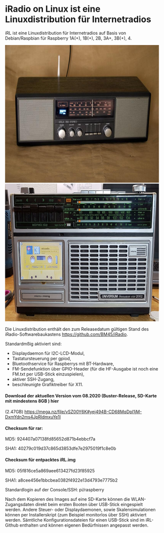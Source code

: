 # iRadio on Linux ist eine Linuxdistribution für Internetradios

iRL ist eine Linuxdistribution für Internetradios auf Basis von Debian/Raspbian für Raspberry 1A(+), 1B(+), 2B, 3A+, 3B(+), 4.

<p align="center">
  <img width="700" height="450" src="https://github.com/BM45/iRadio/blob/master/pics4www/ITT_Viola_350_1.jpeg">
  <img width="700" height="450" src="https://github.com/BM45/iRadio/blob/master/pics4www/Cassettensimulation.jpg">
</p>

Die Linuxdistribution enthält den zum Releasedatum gültigen Stand des iRadio-Softwarebaukastens https://github.com/BM45/iRadio.

Standardmßig aktiviert sind:
- Displaydaemon für I2C-LCD-Modul, 
- Tastatursteuerung per gpiod, 
- Bluetoothservice für Raspberrys mit BT-Hardware, 
- FM-Sendefunktion über GPIO-Header (für die HF-Ausgabe ist noch eine FM.txt per USB-Stick einzuspielen),
- aktiver SSH-Zugang,
- beschleunigte Grafiktreiber für X11.

#### Download der aktuellen Version vom 08.2020 (Buster-Release, SD-Karte mit mindestens 8GB ) hier
(2.47GB) https://mega.nz/file/vSZ00Y6K#yej494B-CD68MqDpl1jM-DxmYdn2ms4JpRldmxuYe1I

#### Checksum für rar:

MD5: 924407a07138fd85652d871b4ebbcf7a

SHA1: 40279c019d37c865d3853dfe7e2975019f1c8e0b

#### Checksum für entpacktes iRL.img

MD5: 05f816ce5a869aee613427fd23f85925

SHA1: a8cee456e1bbcbea0382f4922e13d4793e7775b2

Standardlogin auf der Console/SSH: pi/raspberry

Nach dem Kopieren des Images auf eine SD-Karte können die WLAN-Zugangsdaten direkt beim ersten Booten über USB-Stick eingespielt werden. Andere Steuer- oder Displaydaemonen, sowie Skalensimulationen können per Installerskript (zum Beispiel monitorlos über SSH) aktiviert werden. Sämtliche Konfigurationsdateien für einen USB-Stick sind im iRL-Github enthalten und können eigenen Bedürfnissen angepasst werden.
